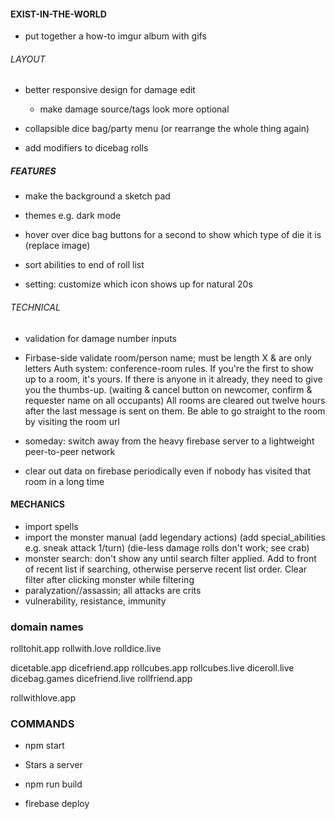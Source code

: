 


#### EXIST-IN-THE-WORLD ####
- put together a how-to imgur album with gifs

###### LAYOUT #######
- better responsive design for damage edit
  - make damage source/tags look more optional

- collapsible dice bag/party menu (or rearrange the whole thing again)
- add modifiers to dicebag rolls


##### FEATURES ######
- make the background a sketch pad

- themes e.g. dark mode
- hover over dice bag buttons for a second to show which type of die it is (replace image)
- sort abilities to end of roll list
- setting: customize which icon shows up for natural 20s

###### TECHNICAL ######


- validation for damage number inputs
- Firbase-side validate room/person name; must be length X & are only letters
  Auth system: conference-room rules.
  If you're the first to show up to a room, it's yours.
  If there is anyone in it already, they need to give you the thumbs-up.
    (waiting & cancel button on newcomer, confirm & requester name on all occupants)
  All rooms are cleared out twelve hours after the last message is sent on them.
  Be able to go straight to the room by visiting the room url

- someday: switch away from the heavy firebase server to a lightweight peer-to-peer network
- clear out data on firebase periodically even if nobody has visited that room in a long time

#### MECHANICS ####
- import spells
- import the monster manual
  (add legendary actions)
  (add special_abilities e.g. sneak attack 1/turn)
  (die-less damage rolls don't work; see crab)
- monster search: don't show any until search filter applied. Add to front of recent list if searching, otherwise perserve recent list order. Clear filter after clicking monster while filtering
- paralyzation//assassin; all attacks are crits
- vulnerability, resistance, immunity







### domain names

rolltohit.app
rollwith.love
rolldice.live

dicetable.app
dicefriend.app
rollcubes.app
rollcubes.live
diceroll.live
dicebag.games
dicefriend.live
rollfriend.app


rollwithlove.app


### COMMANDS

- npm start
- Stars a server

- npm run build
- firebase deploy
